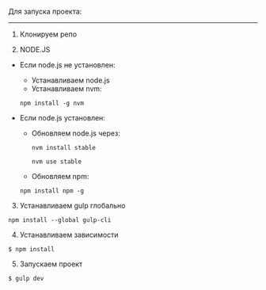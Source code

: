 
Для запуска проекта:
____________________

1. Клонируем репо

2. NODE.JS
  * Если node.js не установлен:
    + Устанавливаем node.js
    + Устанавливаем nvm:

     `npm install -g nvm`

  * Если node.js установлен:
    + Обновляем node.js через:

      `nvm install stable`

      `nvm use stable`

    +  Обновляем npm:

      `npm install npm -g`

3. Устанавливаем gulp глобально

  `npm install --global gulp-cli`

4. Устанавливаем зависимости

  `$ npm install`

5. Запускаем проект

  `$ gulp dev`
